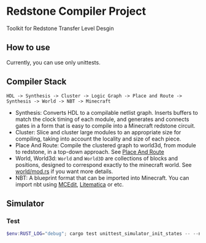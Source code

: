 # Redstone Compiler Project

Toolkit for Redstone Transfer Level Desgin

## How to use

Currently, you can use only unittests.

## Compiler Stack

```
HDL -> Synthesis -> Cluster -> Logic Graph -> Place and Route -> Synthesis -> World -> NBT -> Minecraft
```

- Synthesis: Converts HDL to a compilable netlist graph. Inserts buffers to match the clock timing of each module, and generates and connects gates in a form that is easy to compile into a Minecraft redstone circuit.
- Cluster: Slice and cluster large modules to an appropriate size for compiling, taking into account the locality and size of each piece.
- Place And Route: Compile the clustered graph to world3d, from module to redstone, in a top-down approach. See [Place And Route](docs/place_and_route.md)
- World, World3d: `World` and `World3D` are collections of blocks and positions, designed to correspond exactly to the minecraft world. See [world/mod.rs](https://github.com/Redstone-Compiler/redstone-compiler/blob/master/src/world/mod.rs) if you want more details.
- NBT: A blueprint format that can be imported into Minecraft. You can import nbt using [MCEdit](https://www.mcedit.net/), [Litematica](https://www.curseforge.com/minecraft/mc-mods/litematica) or etc.

## Simulator

### Test

```ps1
$env:RUST_LOG="debug"; cargo test unittest_simulator_init_states -- --nocapture
```
